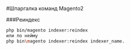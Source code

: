 #Шпаргалка команд Magento2


###Реиндекс
``` bash
php bin/magento indexer:reindex
или по нейму
php bin\magento indexer:reindex indexer_name.
```
